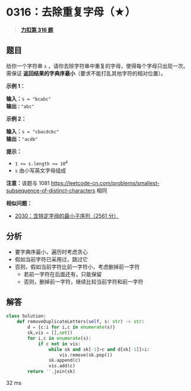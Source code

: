 # 0316：去除重复字母（★）


> <u>**[力扣第 316 题](https://leetcode.cn/problems/remove-duplicate-letters/)**</u>

## 题目

<p>给你一个字符串 <code>s</code> ，请你去除字符串中重复的字母，使得每个字母只出现一次。需保证 <strong>返回结果的<span data-keyword="lexicographically-smaller-string-alien">字典序</span>最小</strong>（要求不能打乱其他字符的相对位置）。</p>



<p><strong>示例 1：</strong></p>

<pre>
<strong>输入：</strong><code>s = "bcabc"</code>
<strong>输出<code>：</code></strong><code>"abc"</code>
</pre>

<p><strong>示例 2：</strong></p>

<pre>
<strong>输入：</strong><code>s = "cbacdcbc"</code>
<strong>输出：</strong><code>"acdb"</code></pre>



<p><strong>提示：</strong></p>

<ul>
<li><code>1 &lt;= s.length &lt;= 10<sup>4</sup></code></li>
<li><code>s</code> 由小写英文字母组成</li>
</ul>



<p><strong>注意：</strong>该题与 1081 <a href="https://leetcode-cn.com/problems/smallest-subsequence-of-distinct-characters">https://leetcode-cn.com/problems/smallest-subsequence-of-distinct-characters</a> 相同</p>


**相似问题：**
- [2030：含特定字母的最小子序列（2561 分）](/leetcode/2030)


## 分析

- 要字典序最小，遍历时考虑贪心
- 假如当前字符已采用过，跳过它
- 否则，假如当前字符比前一字符小，考虑删掉前一字符
	- 若前一字符在后面还有，只能保留
	- 否则，删掉前一字符，继续比较当前字符和前一字符

## 解答

```python
class Solution:
    def removeDuplicateLetters(self, s: str) -> str:
        d = {c:i for i,c in enumerate(s)}
        sk,vis = [],set()
        for i,c in enumerate(s):
            if c not in vis:
                while sk and sk[-1]>c and d[sk[-1]]>i:
                    vis.remove(sk.pop())
                sk.append(c)
                vis.add(c)
        return ''.join(sk)
```
32 ms
